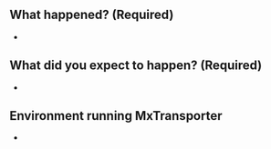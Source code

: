 ## What happened? (Required)
-

## What did you expect to happen? (Required)
-

## Environment running MxTransporter
-

